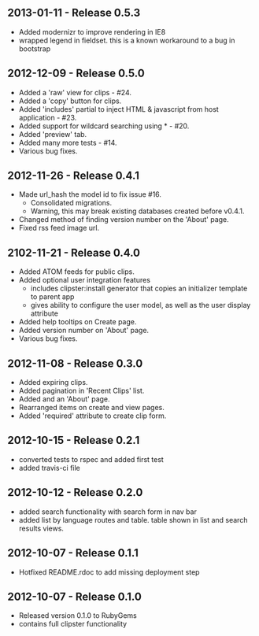 ## 2013-01-11 - Release 0.5.3
* Added modernizr to improve rendering in IE8
* wrapped legend in fieldset. this is a known workaround to a bug in bootstrap

## 2012-12-09 - Release 0.5.0
* Added a 'raw' view for clips - #24.
* Added a 'copy' button for clips.
* Added 'includes' partial to inject HTML & javascript from host application - #23.
* Added support for wildcard searching using \* - #20.
* Added 'preview' tab.
* Added many more tests - #14.
* Various bug fixes.

## 2012-11-26 - Release 0.4.1
* Made url_hash the model id to fix issue #16.
   * Consolidated migrations.
   * Warning, this may break existing databases created before v0.4.1.
* Changed method of finding version number on the 'About' page.
* Fixed rss feed image url.

## 2102-11-21 - Release 0.4.0
* Added ATOM feeds for public clips.
* Added optional user integration features
    * includes clipster:install generator that copies an initializer template to parent app
    * gives ability to configure the user model, as well as the user display attribute
* Added help tooltips on Create page.
* Added version number on 'About' page.
* Various bug fixes.

## 2012-11-08 - Release 0.3.0
* Added expiring clips.
* Added pagination in 'Recent Clips' list.
* Added and an 'About' page.
* Rearranged items on create and view pages.
* Added 'required' attribute to create clip form.

## 2012-10-15 - Release 0.2.1
* converted tests to rspec and added first test
* added travis-ci file

## 2012-10-12 - Release 0.2.0
* added search functionality with search form in nav bar
* added list by language routes and table. table shown in list and search results views.

## 2012-10-07 - Release 0.1.1
* Hotfixed README.rdoc to add missing deployment step

## 2012-10-07 - Release 0.1.0
* Released version 0.1.0 to RubyGems
* contains full clipster functionality
